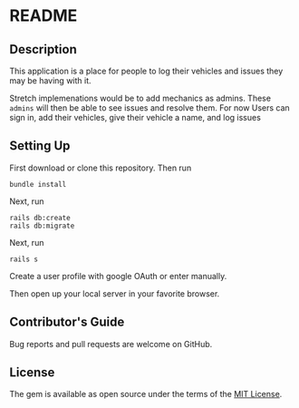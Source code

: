 # README
## Description
This application is a place for people to log their vehicles and issues they may be having with it.

Stretch implemenations would be to add mechanics as admins. These `admins` will then be able to see issues and resolve them. For now Users can sign in, add their vehicles, give their vehicle a name, and log issues
## Setting Up
First download or clone this repository.
Then run
```
bundle install
```
Next, run
```
rails db:create
rails db:migrate
```
Next, run
```
rails s
```

Create a user profile with google OAuth or enter manually.

Then open up your local server in your favorite browser.
## Contributor's Guide
Bug reports and pull requests are welcome on GitHub.
## License
The gem is available as open source under the terms of the [MIT License](https://opensource.org/licenses/MIT).